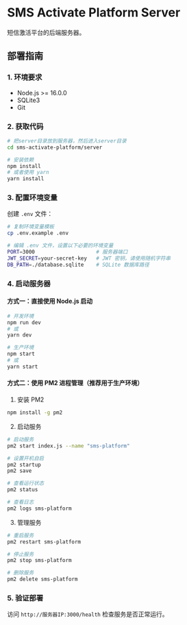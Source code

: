 # SMS Activate Platform Server

短信激活平台的后端服务器。

## 部署指南

### 1. 环境要求

- Node.js >= 16.0.0
- SQLite3
- Git

### 2. 获取代码

```bash
# 把server目录放到服务器，然后进入server目录
cd sms-activate-platform/server

# 安装依赖
npm install
# 或者使用 yarn
yarn install
```

### 3. 配置环境变量

创建 `.env` 文件：

```bash
# 复制环境变量模板
cp .env.example .env

# 编辑 .env 文件，设置以下必要的环境变量
PORT=3000                    # 服务器端口
JWT_SECRET=your-secret-key   # JWT 密钥，请使用随机字符串
DB_PATH=./database.sqlite    # SQLite 数据库路径
```

### 4. 启动服务器

#### 方式一：直接使用 Node.js 启动

```bash
# 开发环境
npm run dev
# 或
yarn dev

# 生产环境
npm start
# 或
yarn start
```

#### 方式二：使用 PM2 进程管理（推荐用于生产环境）

1. 安装 PM2

```bash
npm install -g pm2
```

2. 启动服务

```bash
# 启动服务
pm2 start index.js --name "sms-platform"

# 设置开机自启
pm2 startup
pm2 save

# 查看运行状态
pm2 status

# 查看日志
pm2 logs sms-platform
```

3. 管理服务

```bash
# 重启服务
pm2 restart sms-platform

# 停止服务
pm2 stop sms-platform

# 删除服务
pm2 delete sms-platform
```

### 5. 验证部署

访问 `http://服务器IP:3000/health` 检查服务是否正常运行。
